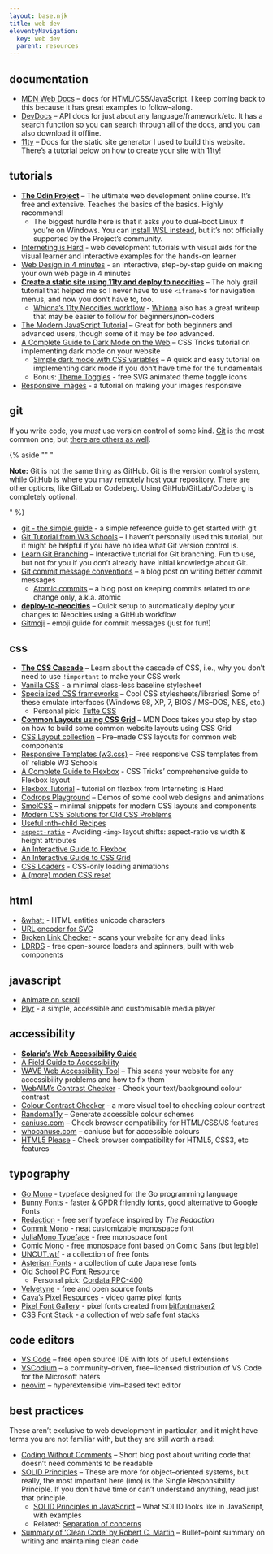 ```yaml
---
layout: base.njk
title: web dev
eleventyNavigation:
  key: web dev
  parent: resources
---
```


## documentation

- [MDN Web Docs](https://developer.mozilla.org/en-US/) – docs for HTML/CSS/JavaScript. I keep coming back to this because it has great examples to follow–along.
- [DevDocs](https://devdocs.io/) – API docs for just about any language/framework/etc. It has a search function so you can search through all of the docs, and you can also download it offline.
- [11ty](https://www.11ty.dev/docs/) – Docs for the static site generator I used to build this website. There’s a tutorial below on how to create your site with 11ty!

## tutorials

- **[The Odin Project](https://www.theodinproject.com/)** – The ultimate web development online course. It’s free and extensive. Teaches the basics of the basics. Highly recommend!
  - The biggest hurdle here is that it asks you to dual–boot Linux if you’re on Windows. You can [install WSL instead](https://ubuntu.com/tutorials/install-ubuntu-on-wsl2-on-windows-11-with-gui-support#1-overview), but it’s not officially supported by the Project’s community.
- [Interneting is Hard](https://internetingishard.netlify.app/) - web development tutorials with visual aids for the visual learner and interactive examples for the hands-on learner
- [Web Design in 4 minutes](https://jgthms.com/web-design-in-4-minutes/) - an interactive, step-by-step guide on making your own web page in 4 minutes
- **[Create a static site using 11ty and deploy to neocities](https://flamedfury.com/guides/11ty-homepage-neocities/)** – The holy grail tutorial that helped me so I never have to use `<iframe>`s for navigation menus, and now you don’t have to, too.
  - [Whiona’s 11ty Neocities workflow](https://whiona.weblog.lol/2023/10/my-neocities-workflow:-using-eleventy-and-the-cli-to-speed-up-development) - [Whiona](https://whiona.me) also has a great writeup that may be easier to follow for beginners/non-coders
- [The Modern JavaScript Tutorial](https://javascript.info/) – Great for both beginners and advanced users, though some of it may be _too_ advanced.
- [A Complete Guide to Dark Mode on the Web](https://css-tricks.com/a-complete-guide-to-dark-mode-on-the-web) – CSS Tricks tutorial on implementing dark mode on your website
  - [Simple dark mode with CSS variables](https://lukelowrey.com/css-variable-theme-switcher/) – A quick and easy tutorial on implementing dark mode if you don’t have time for the fundamentals
  - Bonus: [Theme Toggles](https://toggles.dev/) - free SVG animated theme toggle icons
- [Responsive Images](https://internetingishard.netlify.app/html-and-css/responsive-images/) - a tutorial on making your images responsive

## git

If you write code, you _must_ use version control of some kind. [Git](https://git-scm.com/) is the most common one, but [there are others as well](https://en.wikipedia.org/wiki/List_of_version-control_software).

{% aside "" "<p><strong>Note:</strong> Git is not the same thing as GitHub. Git is the version control system, while GitHub is where you may remotely host your repository. There are other options, like GitLab or Codeberg. Using GitHub/GitLab/Codeberg is completely optional.</p>" %}

- [git - the simple guide](https://rogerdudler.github.io/git-guide/) - a simple reference guide to get started with git
- [Git Tutorial from W3 Schools](https://www.w3schools.com/git/git_intro.asp?remote=github) – I haven’t personally used this tutorial, but it might be helpful if you have no idea what Git version control is.
- [Learn Git Branching](https://learngitbranching.js.org/) – Interactive tutorial for Git branching. Fun to use, but not for you if you don’t already have initial knowledge about Git.
- [Git commit message conventions](https://cbea.ms/git-commit/#seven-rules) – a blog post on writing better commit messages
  - [Atomic commits](https://www.freshconsulting.com/insights/blog/atomic-commits/) – a blog post on keeping commits related to one change only, a.k.a. atomic
- **[deploy-to-neocities](https://deploy-to-neocities.neocities.org/)** – Quick setup to automatically deploy your changes to Neocities using a GitHub workflow
- [Gitmoji](https://gitmoji.dev/) - emoji guide for commit messages (just for fun!)

## css

- **[The CSS Cascade](https://2019.wattenberger.com/blog/css-cascade)** – Learn about the cascade of CSS, i.e., why you don’t need to use `!important` to make your CSS work
- [Vanilla CSS](https://git.sr.ht/~bt/vanilla-css/tree/master/item/vanilla.css) - a minimal class-less baseline stylesheet
- [Specialized CSS frameworks](https://github.com/troxler/awesome-css-frameworks#specialized) – Cool CSS stylesheets/libraries! Some of these emulate interfaces (Windows 98, XP, 7, BIOS / MS–DOS, NES, etc.)
  - Personal pick: [Tufte CSS](https://edwardtufte.github.io/tufte-css/)
- **[Common Layouts using CSS Grid](https://developer.mozilla.org/en-US/docs/Web/CSS/CSS_Grid_Layout/Realizing_common_layouts_using_CSS_Grid_Layout)** – MDN Docs takes you step by step on how to build some common website layouts using CSS Grid
- [CSS Layout collection](https://phuoc.ng/collection/css-layout/) – Pre–made CSS layouts for common web components
- [Responsive Templates (w3.css)](https://www.w3schools.com/w3css/w3css_templates.asp) – Free responsive CSS templates from ol’ reliable W3 Schools
- [A Complete Guide to Flexbox](https://css-tricks.com/snippets/css/a-guide-to-flexbox/) - CSS Tricks’ comprehensive guide to Flexbox layout
- [Flexbox Tutorial](https://internetingishard.netlify.app/html-and-css/flexbox/) - tutorial on flexbox from Interneting is Hard
- [Codrops Playground](https://tympanus.net/codrops/category/playground/) – Demos of some cool web designs and animations
- [SmolCSS](https://smolcss.dev/) – minimal snippets for modern CSS layouts and components
- [Modern CSS Solutions for Old CSS Problems](https://moderncss.dev/)
- [Useful :nth-child Recipes](https://css-tricks.com/useful-nth-child-recipies/)
- [`aspect-ratio`](https://jakearchibald.com/2022/img-aspect-ratio/) - Avoiding `<img>` layout shifts: aspect-ratio vs width & height attributes
- [An Interactive Guide to Flexbox](https://www.joshwcomeau.com/css/interactive-guide-to-flexbox/)
- [An Interactive Guide to CSS Grid](https://www.joshwcomeau.com/css/interactive-guide-to-grid/)
- [CSS Loaders](https://css-loaders.com/) - CSS-only loading animations
- [A (more) moden CSS reset](https://piccalil.li/blog/a-more-modern-css-reset/)

## html
- [&what;](https://www.amp-what.com/unicode/search/%2F%26%5Cw%2F) - HTML entities unicode characters
- [URL encoder for SVG](https://yoksel.github.io/url-encoder/)
- [Broken Link Checker](https://www.deadlinkchecker.com/website-dead-link-checker.asp) - scans your website for any dead links
- [LDRDS](https://uiball.com/ldrs/) - free open-source loaders and spinners, built with web components

## javascript
- [Animate on scroll](https://michalsnik.github.io/aos/)
- [Plyr](https://plyr.io/#audio) - a simple, accessible and customisable media player

## accessibility

- **[Solaria’s Web Accessibility Guide](https://solaria.neocities.org/accessibility)**
- [A Field Guide to Accessibility](https://theultimatemotherfuckingwebsite.com/)
- [WAVE Web Accessibility Tool](https://wave.webaim.org/) – This scans your website for any accessibility problems and how to fix them
- [WebAIM’s Contrast Checker](https://webaim.org/resources/contrastchecker/) - Check your text/background colour contrast
- [Colour Contrast Checker](https://colourcontrast.cc/) - a more visual tool to checking colour contrast
- [Randoma11y](https://randoma11y.com) – Generate accessible colour schemes
- [caniuse.com](https://caniuse.com/) – Check browser compatibility for HTML/CSS/JS features
- [whocanuse.com](https://www.whocanuse.com/) – caniuse but for accessible colours
- [HTML5 Please](https://html5please.com/) - Check browser compatibility for HTML5, CSS3, etc features

## typography
- [Go Mono](https://go.dev/blog/go-fonts) - typeface designed for the Go programming language
- [Bunny Fonts](https://fonts.bunny.net/) - faster & GPDR friendly fonts, good alternative to Google Fonts
- [Redaction](https://www.redaction.us/) - free serif typeface inspired by *The Redaction*
- [Commit Mono](https://commitmono.com/) - neat customizable monospace font
- [JuliaMono Typeface](https://juliamono.netlify.app/) - free monospace font
- [Comic Mono](https://dtinth.github.io/comic-mono-font/) - free monospace font based on Comic Sans (but legible)
- [UNCUT.wtf](https://uncut.wtf/) - a collection of free fonts
- [Asterism Fonts](https://www.asterism-m.com/font/) - a collection of cute Japanese fonts
- [Old School PC Font Resource](https://int10h.org/oldschool-pc-fonts/fontlist/)
  - Personal pick: [Cordata PPC-400](https://int10h.org/oldschool-pc-fonts/fontlist/font?cordata_ppc-400)
- [Velvetyne](https://velvetyne.fr/) - free and open source fonts
- [Cava’s Pixel Resources](https://caveras.net/) - video game pixel fonts
- [Pixel Font Gallery](https://www.pentacom.jp/pentacom/bitfontmaker2/gallery/) - pixel fonts created from [bitfontmaker2](https://www.pentacom.jp/pentacom/bitfontmaker2/)
- [CSS Font Stack](https://www.cssfontstack.com/) - a collection of web safe font stacks

## code editors

- [VS Code](https://code.visualstudio.com/) – free open source IDE with lots of useful extensions
- [VSCodium](https://vscodium.com/) – a community–driven, free–licensed distribution of VS Code for the Microsoft haters
- [neovim](https://neovim.io/) – hyperextensible vim–based text editor

## best practices

These aren’t exclusive to web development in particular, and it might have terms you are not familiar with, but they are still worth a read:

- [Coding Without Comments](https://blog.codinghorror.com/coding-without-comments/) – Short blog post about writing code that doesn’t need comments to be readable
- [SOLID Principles](https://en.wikipedia.org/wiki/SOLID) – These are more for object–oriented systems, but really, the most important here (imo) is the Single Responsibility Principle. If you don’t have time or can’t understand anything, read just that principle.
  - [SOLID Principles in JavaScript](http://aspiringcraftsman.com/2011/12/08/solid-javascript-single-responsibility-principle/) – What SOLID looks like in JavaScript, with examples
  - Related: [Separation of concerns](https://en.wikipedia.org/wiki/Separation_of_concerns)
- [Summary of ‘Clean Code’ by Robert C. Martin](https://gist.github.com/wojteklu/73c6914cc446146b8b533c0988cf8d29) – Bullet–point summary on writing and maintaining clean code
